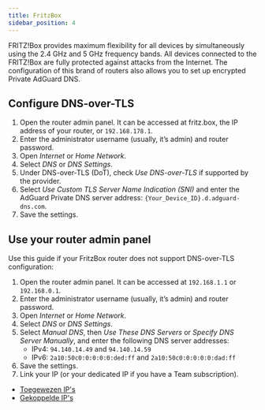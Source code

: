 ```yaml
---
title: FritzBox
sidebar_position: 4
---
```


FRITZ!Box provides maximum flexibility for all devices by simultaneously using the 2.4 GHz and 5 GHz frequency bands. All devices connected to the FRITZ!Box are fully protected against attacks from the Internet. The configuration of this brand of routers also allows you to set up encrypted Private AdGuard DNS.

## Configure DNS-over-TLS

1. Open the router admin panel. It can be accessed at fritz.box, the IP address of your router, or `192.168.178.1`.
2. Enter the administrator username (usually, it’s admin) and router password.
3. Open _Internet_ or _Home Network_.
4. Select _DNS_ or _DNS Settings_.
5. Under DNS-over-TLS (DoT), check _Use DNS-over-TLS_ if supported by the provider.
6. Select _Use Custom TLS Server Name Indication (SNI)_ and enter the AdGuard Private DNS server address:  `{Your_Device_ID}.d.adguard-dns.com`.
7. Save the settings.

## Use your router admin panel

Use this guide if your FritzBox router does not support DNS-over-TLS configuration:

1. Open the router admin panel. It can be accessed at `192.168.1.1` or `192.168.0.1`.
2. Enter the administrator username (usually, it’s admin) and router password.
3. Open _Internet_ or _Home Network_.
4. Select _DNS_ or _DNS Settings_.
5. Select _Manual DNS_, then _Use These DNS Servers_ or _Specify DNS Server Manually_, and enter the following DNS server addresses:
    - IPv4: `94.140.14.49` and `94.140.14.59`
    - IPv6: `2a10:50c0:0:0:0:0:ded:ff` and `2a10:50c0:0:0:0:0:dad:ff`
6. Save the settings.
7. Link your IP (or your dedicated IP if you have a Team subscription).

- [Toegewezen IP's](/private-dns/connect-devices/other-options/dedicated-ip.md)
- [Gekoppelde IP's](/private-dns/connect-devices/other-options/linked-ip.md)
